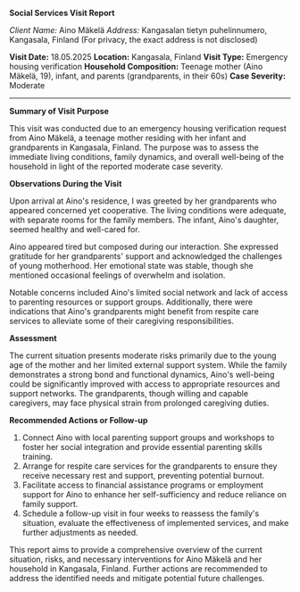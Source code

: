 **Social Services Visit Report**

*Client Name:* Aino Mäkelä
*Address:* Kangasalan tietyn puhelinnumero, Kangasala, Finland (For privacy, the exact address is not disclosed)

**Visit Date:** 18.05.2025
**Location:** Kangasala, Finland
**Visit Type:** Emergency housing verification
**Household Composition:** Teenage mother (Aino Mäkelä, 19), infant, and parents (grandparents, in their 60s)
**Case Severity:** Moderate

---

**Summary of Visit Purpose**

This visit was conducted due to an emergency housing verification request from Aino Mäkelä, a teenage mother residing with her infant and grandparents in Kangasala, Finland. The purpose was to assess the immediate living conditions, family dynamics, and overall well-being of the household in light of the reported moderate case severity.

**Observations During the Visit**

Upon arrival at Aino's residence, I was greeted by her grandparents who appeared concerned yet cooperative. The living conditions were adequate, with separate rooms for the family members. The infant, Aino's daughter, seemed healthy and well-cared for.

Aino appeared tired but composed during our interaction. She expressed gratitude for her grandparents' support and acknowledged the challenges of young motherhood. Her emotional state was stable, though she mentioned occasional feelings of overwhelm and isolation.

Notable concerns included Aino's limited social network and lack of access to parenting resources or support groups. Additionally, there were indications that Aino's grandparents might benefit from respite care services to alleviate some of their caregiving responsibilities.

**Assessment**

The current situation presents moderate risks primarily due to the young age of the mother and her limited external support system. While the family demonstrates a strong bond and functional dynamics, Aino's well-being could be significantly improved with access to appropriate resources and support networks. The grandparents, though willing and capable caregivers, may face physical strain from prolonged caregiving duties.

**Recommended Actions or Follow-up**

1. Connect Aino with local parenting support groups and workshops to foster her social integration and provide essential parenting skills training.
2. Arrange for respite care services for the grandparents to ensure they receive necessary rest and support, preventing potential burnout.
3. Facilitate access to financial assistance programs or employment support for Aino to enhance her self-sufficiency and reduce reliance on family support.
4. Schedule a follow-up visit in four weeks to reassess the family's situation, evaluate the effectiveness of implemented services, and make further adjustments as needed.

This report aims to provide a comprehensive overview of the current situation, risks, and necessary interventions for Aino Mäkelä and her household in Kangasala, Finland. Further actions are recommended to address the identified needs and mitigate potential future challenges.